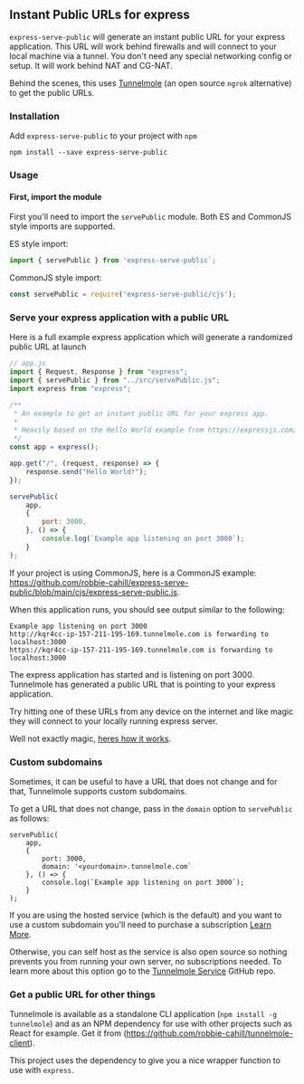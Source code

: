 ## Instant Public URLs for express
`express-serve-public` will generate an instant public URL for your express application. This URL will work behind firewalls and will connect to your local machine via a tunnel. You don't need any special networking config or setup. It will work behind NAT and CG-NAT.

Behind the scenes, this uses [Tunnelmole](https://github.com/robbie-cahill/tunnelmole-client) (an open source `ngrok` alternative) to get the public URLs.

### Installation
Add `express-serve-public` to your project with `npm`
```
npm install --save express-serve-public
```

### Usage

#### First, import the module
First you'll need to import the `servePublic` module. Both ES and CommonJS style imports are supported.

ES style import:
```js
import { servePublic } from 'express-serve-public`;
```

CommonJS style import:
```js
const servePublic = require('express-serve-public/cjs');
```

### Serve your express application with a public URL
Here is a full example express application which will generate a randomized public URL at launch
```js
// app.js
import { Request, Response } from "express";
import { servePublic } from "../src/servePublic.js";
import express from "express";

/**
 * An example to get an instant public URL for your express app.
 *
 * Heavily based on the Hello World example from https://expressjs.com/en/starter/hello-world.html
 */
const app = express();

app.get("/", (request, response) => {
    response.send("Hello World!");
});

servePublic(
    app, 
    { 
        port: 3000,
    }, () => {
        console.log(`Example app listening on port 3000`);
    }
);
```

If your project is using CommonJS, here is a CommonJS example: https://github.com/robbie-cahill/express-serve-public/blob/main/cjs/express-serve-public.js.

When this application runs, you should see output similar to the following:
```
Example app listening on port 3000
http://kqr4cc-ip-157-211-195-169.tunnelmole.com is forwarding to localhost:3000
https://kqr4cc-ip-157-211-195-169.tunnelmole.com is forwarding to localhost:3000
```

The express application has started and is listening on port 3000. Tunnelmole has generated a public URL that is pointing to your express application.

Try hitting one of these URLs from any device on the internet and like magic they will connect to your locally running express server.

Well not exactly magic, [heres how it works](https://github.com/robbie-cahill/tunnelmole-client/blob/main/docs/img/how-tunnelmole-works.png).

### Custom subdomains
Sometimes, it can be useful to have a URL that does not change and for that, Tunnelmole supports custom subdomains.

To get a URL that does not change, pass in the `domain` option to `servePublic` as follows:
```
servePublic(
    app, 
    { 
        port: 3000,
        domain: '<yourdomain>.tunnelmole.com`
    }, () => {
        console.log(`Example app listening on port 3000`);
    }
);
```

If you are using the hosted service (which is the default) and you want to use a custom subdomain you'll need to purchase a subscription [Learn More](https://dashboard.tunnelmole.com/?utm_source=expressServePublicNPM).

Otherwise, you can self host as the service is also open source so nothing prevents you from running your own server, no subscriptions needed. To learn more about this option go to the [Tunnelmole Service](https://github.com/robbie-cahill/tunnelmole-service/) GitHub repo.

### Get a public URL for other things
Tunnelmole is available as a standalone CLI application (`npm install -g tunnelmole`) and as an NPM dependency for use with other projects such as React for example. Get it from (https://github.com/robbie-cahill/tunnelmole-client).

This project uses the dependency to give you a nice wrapper function to use with `express`.